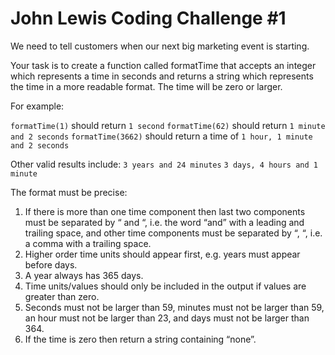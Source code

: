 # John Lewis Coding Challenge #1

We need to tell customers when our next big marketing event is starting.

Your task is to create a function called formatTime that accepts an integer which represents a time in seconds and returns a string which represents the time in a more readable format. The time will be zero or larger.

For example:

`formatTime(1)` should return `1 second`
`formatTime(62)` should return `1 minute and 2 seconds`
`formatTime(3662)` should return a time of `1 hour, 1 minute and 2 seconds`

Other valid results include:
`3 years and 24 minutes`
`3 days, 4 hours and 1 minute`

The format must be precise:

1. If there is more than one time component then last two components must be separated by “ and “, i.e. the word “and” with a leading and trailing space, and other time components must be separated by “, “, i.e. a comma with a trailing space.
2. Higher order time units should appear first, e.g. years must appear before days.
3. A year always has 365 days.
4. Time units/values should only be included in the output if values are greater than zero.
5. Seconds must not be larger than 59, minutes must not be larger than 59, an hour must not be larger than 23, and days must not be larger than 364. 
6. If the time is zero then return a string containing “none”.

